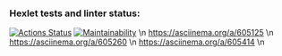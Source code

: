 ### Hexlet tests and linter status:
[![Actions Status](https://github.com/packman1783/java-project-61/workflows/hexlet-check/badge.svg)](https://github.com/packman1783/java-project-61/actions)
[![Maintainability](https://api.codeclimate.com/v1/badges/9ad08bb86331954798e2/maintainability)](https://codeclimate.com/github/packman1783/java-project-61/maintainability) \n 
https://asciinema.org/a/605125 \n 
https://asciinema.org/a/605260 \n 
https://asciinema.org/a/605414 \n
